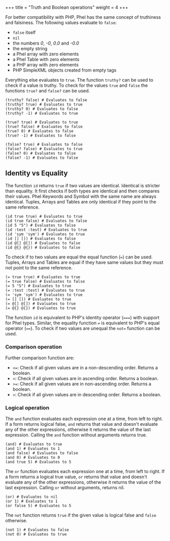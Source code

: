+++
title = "Truth and Boolean operations"
weight = 4
+++

For better compatibility with PHP, Phel has the same concept of truthiness and falsiness. The following values evaluate to `false`:

* `false` itself
* `nil`
* the numbers _0_, _-0_, _0.0_ and _-0.0_
* the empty string
* a Phel array with zero elements
* a Phel Table with zero elements
* a PHP array with zero elements
* PHP SimpleXML objects created from empty tags

Everything else evaluates to `true`. The function `truthy?` can be used to check if a value is truthy. To check for the values `true` and `false` the functions `true?` and `false?` can be used.

```phel
(truthy? false) # Evaluates to false
(truthy? true) # Evaluates to true
(truthy? 0) # Evaluates to false
(truthy? -1) # Evaluates to true

(true? true) # Evaluates to true
(true? false) # Evaluates to false
(true? 0) # Evaluates to false
(true? -1) # Evaluates to false

(false? true) # Evaluates to false
(false? false) # Evaluates to true
(false? 0) # Evaluates to false
(false? -1) # Evaluates to false
```

## Identity vs Equality

The function `id` returns `true` if two values are identical. Identical is stricter than equality. It first checks if both types are identical and then compares their values. Phel Keywords and Symbol with the same name are always identical. Tuples, Arrays and Tables are only identical if they point to the same reference.

```phel
(id true true) # Evaluates to true
(id true false) # Evaluates to false
(id 5 "5") # Evaluates to false
(id :test :test) # Evaluates to true
(id 'sym 'sym') # Evaluates to true
(id [] []) # Evaluates to false
(id @[] @[]) # Evaluates to false
(id @{} @{}) # Evaluates to false
```

To check if to two values are equal the equal function (`=`) can be used. Tuples, Arrays and Tables are equal if they have same values but they must not point to the same reference.

```phel
(= true true) # Evaluates to true
(= true false) # Evaluates to false
(= 5 "5") # Evaluates to true
(= :test :test) # Evaluates to true
(= 'sym 'sym') # Evaluates to true
(= [] []) # Evaluates to true
(= @[] @[]) # Evaluates to true
(= @{} @{}) # Evaluates to true
```

The function `id` is equivalent to PHP's identity operator (`===`) with support for Phel types. Similar, the equality function `=` is equivalent to PHP's equal operator (`==`). To check if two values are unequal the `not=` function can be used.

### Comparison operation

Further comparison function are:

* `<=`: Check if all given values are in a non-descending order. Returns a boolean.
* `<`: Check if all given values are in ascending order. Returns a boolean.
* `>=`: Check if all given values are in non-ascending order. Returns a boolean.
* `>`: Check if all given values are in descending order. Returns a boolean.

### Logical operation

The `and` function evaluates each expression one at a time, from left to right. If a form returns logical false, `and` returns that value and doesn't evaluate any of the other expressions, otherwise it returns the value of the last expression. Calling the `and` function without arguments returns true.

```phel
(and) # Evaluates to true
(and 1) # Evaluates to 1
(and false) # Evaluates to false
(and 0) # Evaluates to 0
(and true 5) # Evaluates to 5
```

The `or` function evaluates each expression one at a time, from left to right. If a form returns a logical true value, `or` returns that value and doesn't evaluate any of the other expressions, otherwise it returns the value of the last expression. Calling `or` without arguments, returns nil.

```phel
(or) # Evaluates to nil
(or 1) # Evaluates to 1
(or false 5) # Evaluates to 5
```

The `not` function returns `true` if the given value is logical false and `false` otherwise.

```phel
(not 1) # Evaluates to false
(not 0) # Evaluates to true
```
